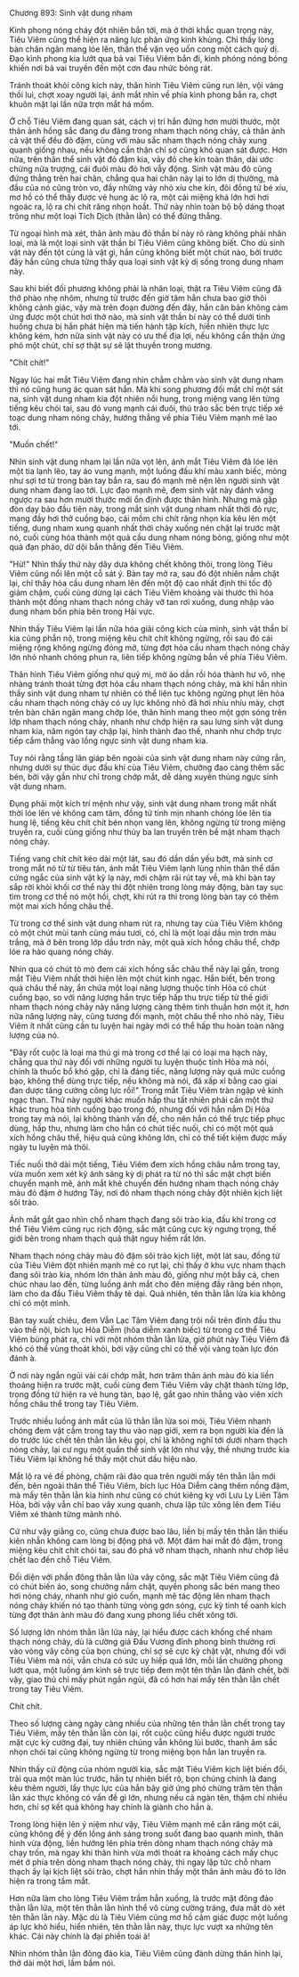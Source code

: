 




Chương 893: Sinh vật dung nham




Kình phong nóng cháy đột nhiên bắn tới, mà ở thời khắc quan trọng này, Tiêu Viêm cũng thể hiện ra năng lực phản ứng kinh khủng. Chỉ thấy lòng bàn chân ngân mang lóe lên, thân thể vặn vẹo uốn cong một cách quỷ dị. Đạo kình phong kia lướt qua bả vai Tiêu Viêm bắn đi, kình phóng nóng bỏng khiến nơi bả vai truyền đến một cơn đau nhức bỏng rát.

Tránh thoát khỏi công kích này, thân hình Tiêu Viêm cũng run lên, vội vàng thối lui, chợt xoay người lại, ánh mắt nhìn về phía kình phong bắn ra, chợt khuôn mặt lại lần nữa trợn mắt há mồm.

Ở chỗ Tiêu Viêm đang quan sát, cách vị trí hắn đứng hơn mười thước, một thân ảnh hồng sắc đang du đãng trong nham thạch nóng chảy, cả thân ảnh cả vật thể đều đỏ đậm, cùng với màu sắc nham thạch nóng chảy xung quanh giống nhau, nếu không cẩn thận chỉ sợ cũng khó quan sát được. Hơn nữa, trên thân thể sinh vật đỏ đậm kia, vảy đỏ che kín toàn thân, dài ước chừng nửa trượng, cái đuôi màu đỏ hơi vẫy động. Sinh vật màu đỏ cũng đứng thẳng trên hai chân, chẳng qua hai chân này lại to lớn dị thường, mà đầu của nó cũng tròn vo, đầy những vảy nhỏ xíu che kín, đôi đồng tử bé xíu, mơ hồ có thể thấy được vẻ hung ác lộ ra, một cái miệng khá lớn hơi hơi ngoác ra, lộ ra chi chít răng nhọn hoắt. Thứ này nhìn toàn bộ bộ dáng thoạt trông như một loại Tích Dịch (thằn lằn) có thể đứng thẳng.

Từ ngoại hình mà xét, thân ảnh màu đỏ thần bí này rõ ràng không phải nhân loại, mà là một loại sinh vật thần bí Tiêu Viêm cũng không biết. Cho dù sinh vật này đến tột cùng là vật gì, hắn cũng không biết một chút nào, bởi trước đây hắn cũng chưa từng thấy qua loại sinh vật kỳ dị sống trong dung nham này.

Sau khi biết đối phương không phải là nhân loại, thật ra Tiêu Viêm cũng đã thở phào nhẹ nhõm, nhưng từ trước đến giờ tâm hắn chưa bao giờ thôi không cảnh giác, vậy mà trên đoạn đường đến đây, hắn căn bản không cảm ứng được một chút hơi thở nào, mà sinh vật thần bí này có thể dưới tình huống chưa bị hắn phát hiện mà tiến hành tập kích, hiển nhiên thực lực không kém, hơn nữa sinh vật này có ưu thế địa lợi, nếu không cẩn thận ứng phó một chút, chỉ sợ thật sự sẽ lật thuyền trong mương.

"Chít chít!"

Ngay lúc hai mắt Tiêu Viêm đang nhìn chằm chằm vào sinh vật dung nham thì nó cũng hung ác quan sát hắn. Mà khi song phương đối mắt chỉ một sát na, sinh vật dung nham kia đột nhiên nổi hung, trong miệng vang lên từng tiếng kêu chói tai, sau đó vung mạnh cái đuôi, thú trảo sắc bén trực tiếp xé toạc dung nham nóng chảy, hướng thẳng về phía Tiêu Viêm mạnh mẽ lao tới.

"Muốn chết!"

Nhìn sinh vật dung nham lại lần nữa vọt lên, ánh mắt Tiêu Viêm đã lóe lên một tia lạnh lẽo, tay áo vung mạnh, một luồng đấu khí màu xanh biếc, mỏng như sợi tơ từ trong bàn tay bắn ra, sau đó mạnh mẽ nện lên người sinh vật dung nham đang lao tới. Lực đạo mạnh mẽ, đem sinh vật này đánh văng ngược ra sau hơn mười thước mới ổn định được thân hình. Nhưng mà gặp đòn dạy bảo đầu tiên này, trong mắt sinh vật dung nham nhất thời đỏ rực, mang đầy hơi thở cuồng bạo, cái mồm chi chít răng nhọn kia kêu lên một tiếng, dung nham xung quanh nhất thời chảy xuống nén chặt lại trước mặt nó, cuối cùng hóa thành một quả cầu dung nham nóng bỏng, giống như một quả đạn pháo, dữ dội bắn thẳng đến Tiêu Viêm.

"Hừ!" Nhìn thấy thứ này dây dưa không chết không thôi, trong lòng Tiêu Viêm cũng nổi lên một cỗ sát ý. Bàn tay mở ra, sau đó đột nhiên nắm chặt lại, chỉ thấy hỏa cầu dung nham lên đến một độ cao nhất định thì tốc độ giảm chậm, cuối cùng dừng lại cách Tiêu Viêm khoảng vài thước thì hóa thành một đống nham thạch nóng chảy vỡ tan rơi xuống, dung nhập vào dung nham bốn phía bên trong Hải vực.

Nhìn thấy Tiêu Viêm lại lần nữa hóa giải công kích của mình, sinh vật thần bí kia cũng phẫn nộ, trong miệng kêu chít chít không ngừng, rồi sau đó cái miệng rộng không ngừng đóng mở, từng đợt hỏa cầu nham thạch nóng chảy lớn nhỏ nhanh chóng phun ra, liên tiếp không ngừng bắn về phía Tiêu Viêm.

Thân hình Tiêu Viêm giống như quỷ mị, mờ ảo dần rồi hóa thành hư vô, nhẹ nhàng tránh thoát từng đợt hỏa cầu nham thạch nóng chảy, mà khi hắn nhìn thấy sinh vật dung nham tự nhiên có thể liên tục không ngừng phụt lên hỏa cầu nham thạch nóng chảy có uy lực không nhỏ đã hơi nhíu nhíu mày, chợt trên bàn chân ngân mang chớp lóe, thân hình mang theo một gợn sóng trên lớp nham thạch nóng chảy, nhanh như chớp hiện ra sau lưng sinh vật dung nham kia, năm ngón tay chập lại, hình thành đao thế, nhanh như chớp trực tiếp cắm thẳng vào lồng ngực sinh vật dung nham kia.

Tuy nói rằng tầng lân giáp bên ngoài của sinh vật dung nham này cứng rắn, nhưng dưới sự thúc dục đấu khí của Tiêu Viêm, chưởng đao càng thêm sắc bén, bởi vậy gần như chỉ trong chớp mắt, dễ dàng xuyên thủng ngực sinh vật dung nham.

Đụng phải một kích trí mệnh như vậy, sinh vật dung nham trong mắt nhất thời lóe lên vẻ không cam tâm, đồng tử tinh mịn nhanh chóng lóe lên tia hung lệ, tiếng kêu chít chít bén nhọn vang lên, không ngừng từ trong miệng truyền ra, cuối cùng giống như thủy ba lan truyền trên bề mặt nham thạch nóng chảy.

Tiếng vang chít chít kéo dài một lát, sau đó dần dần yếu bớt, mà sinh cơ trong mắt nó từ từ tiêu tán, ánh mắt Tiêu Viêm lạnh lùng nhìn thân thể dần cứng ngắc của sinh vật kỳ lạ này, mới chậm rãi rút tay về, mà khi bàn tay sắp rời khỏi khối cơ thể này thì đột nhiên trong lòng máy động, bàn tay sục tìm trong cơ thể nó một hồi, chợt, khi rút ra thì trong lòng bàn tay có thêm một mai xích hồng châu thể.

Từ trong cơ thể sinh vật dung nham rút ra, nhưng tay của Tiêu Viêm không có một chút mùi tanh cùng máu tươi, có, chỉ là một loại dầu mịn trơn màu trắng, mà ở bên trong lớp dầu trơn này, một quả xích hồng châu thể, chớp lóe ra hào quang nóng cháy.

Nhìn qua có chút tò mò đem cái xích hồng sắc châu thể này lại gần, trong mắt Tiêu Viêm nhất thời hiện lên một chút kinh ngạc. Hắn biết, bên trong quả châu thể này, ẩn chứa một loại năng lượng thuộc tính Hỏa có chút cuồng bạo, so với năng lượng hắn trực tiếp hấp thu trực tiếp từ thế giới nham thạch nóng chảy này năng lượng càng thêm tinh thuần hơn một ít, hơn nữa năng lượng này, cũng tương đối mạnh, một châu thể nho nhỏ này, Tiêu Viêm ít nhất cũng cần tu luyện hai ngày mới có thể hấp thu hoàn toàn năng lượng của nó.

"Đây rốt cuộc là loại ma thú gì mà trong cơ thể lại có loại ma hạch này, chẳng qua thứ này đối với những người tu luyện thuộc tính Hỏa mà nói, chính là thuốc bổ khó gặp, chỉ là đáng tiếc, năng lượng này quá mức cuồng bạo, không thể dùng trực tiếp, nếu không mà nói, đã xấp xỉ bằng cao giai đan dược tăng cường công lực rồi!" Trong mắt Tiêu Viêm tràn ngập vẻ kinh ngạc than. Thứ này người khác muốn hấp thu tất nhiên phải cần một thứ khác trung hòa tính cuồng bạo trong đó, nhưng đối với hắn nắm Dị Hỏa trong tay mà nói, lại không thành vấn đề, cho nên hắn có thể trực tiếp phục dùng, hấp thu, nhưng làm cho hắn có chút tiếc nuối, chỉ có một một quả xích hồng châu thể, hiệu quả cũng không lớn, chỉ có thể tiết kiệm được mấy ngày tu luyện mà thôi.

Tiếc nuối thở dài một tiếng, Tiêu Viêm đem xích hồng châu nắm trong tay, vừa muốn xem xét kỹ ánh sáng kỳ dị phát ra từ nó thì sắc mặt chợt biến chuyển mạnh mẽ, ánh mắt khẽ chuyển đến hướng nham thạch nóng chảy màu đỏ đậm ở hướng Tây, nơi đó nham thạch nóng chảy đột nhiên kịch liệt sôi trào.

Ánh mắt gắt gao nhìn chỗ nham thạch đang sôi trào kia, đấu khí trong cơ thể Tiêu Viêm cũng rục rịch động, sắc mặt cũng cực kỳ ngưng trọng, thế giới bên trong nham thạch quả thật nguy hiểm rất lớn.

Nham thạch nóng chảy màu đỏ đậm sôi trào kịch liệt, một lát sau, đồng tử của Tiêu Viêm đột nhiên mạnh mẽ co rụt lại, chỉ thấy ở khu vực nham thạch đang sôi trào kia, nhóm lớn thân ảnh màu đỏ, giống như một bầy cá, chen chúc nhau lao đến, từng luồng ánh mắt cho đên miệng đầy răng bén nhọn, làm cho da đầu Tiêu Viêm thấy tê dại. Quả nhiên, tên thằn lằn lửa kia không chỉ có một mình.

Bàn tay xuất chiêu, đem Vẫn Lạc Tâm Viêm đang trôi nổi trên đỉnh đầu thu vào thể nội, bích lục Hỏa Diễm (hỏa diễm xanh biếc) từ trong cơ thể Tiêu Viêm bùng phát ra, chỉ với một nhóm thằn lằn lửa, giờ phút này Tiêu Viêm đã khó có thể vùng thoát khỏi, bởi vậy cũng chỉ có thể vội vàng toàn lực đón đánh à.

Ở nơi này ngắn ngủi vài cái chớp mắt, hơn trăm thân ảnh màu đỏ kia liền thoáng hiện ra trước mặt, cuối cùng đem Tiêu Viêm vây chặt thành từng lớp, trong đồng tử hiện ra vẻ hung tàn, bạo lệ, gắt gao nhìn thẳng vào viên xích hồng châu thể trong tay Tiêu Viêm.

Trước nhiều luồng ánh mắt của lũ thằn lằn lửa soi mói, Tiêu Viêm nhanh chóng đem vật cầm trong tay thu vào nạp giới, xem ra bọn người kia đến là do trước lúc chết tên thằn lằn kêu gọi, chỉ là không nghĩ tới dưới nham thạch nóng chảy, lại cư ngụ một quần thể sinh vật lớn như vậy, thế nhưng trước kia Tiêu Viêm lại không hề thấy một chút dấu hiệu nào.

Mắt lộ ra vẻ đề phòng, chậm rãi đảo qua trên người mấy tên thằn lằn mới đến, bên ngoài thân thể Tiêu Viêm, bích lục Hỏa Diễm càng thêm nồng đậm, mà mấy tên thằn lằn kia hình như cũng có chút kiêng kỵ với Lưu Ly Liên Tâm Hỏa, bởi vậy vẫn chỉ bao vây xung quanh, chưa lập tức xông lên đem Tiêu Viêm xé thành từng mảnh nhỏ.

Cứ như vậy giằng co, cũng chưa được bao lâu, liền bị mấy tên thằn lằn thiếu kiên nhẫn không cam lòng bị động phá vỡ. Một đám hai mắt đỏ đậm, trong miệng kêu chít chít chói tai, sau đó phá vỡ nham thạch, nhanh như chớp liều chết lao đến chỗ Tiêu Viêm.

Đối diện với phần đông thằn lằn lửa vây công, sắc mặt Tiêu Viêm cũng đã có chút biến ảo, song chưởng nắm chặt, quyền phong sắc bén mang theo hơi nóng cháy, nhanh như gió cuốn, mạnh mẽ tác động lên nham thạch nóng chảy khiến nó tạo thành từng vòng gơn sóng, cực kỳ tinh tế oanh kích từng đợt thân ảnh màu đỏ đang xung phong liều chết xông tới.

Số lượng lớn nhóm thằn lằn lửa này, lại hiểu được cách khống chế nham thạch nóng chảy, dù là cường giả Đấu Vương đỉnh phong bình thường rơi vào vòng vây công của bọn chúng, chỉ sợ sẽ cực kỳ chật vật, nhưng đối với Tiêu Viêm mà nói, vẫn chưa có sức uy hiếp quá lớn, mỗi lần chưởng phong lướt qua, một luồng ám kình sẽ trực tiếp đem một tên thằn lằn đánh chết, bởi vậy, giao thủ chỉ mấy phút ngắn ngủi, đã có hơn hai mấy tên thằn lằn chết trong tay Tiêu Viêm.

Chít chít.

Theo số lượng càng ngày càng nhiều của những tên thằn lằn chết trong tay Tiêu Viêm, mấy tên thằn lằn còn lại, rốt cuộc cũng hiểu được người trước mặt cực kỳ cường đại, tuy nhiên chúng vẫn không lùi bước, thanh âm sắc nhọn chói tai cũng không ngừng từ trong miệng bọn hắn lan truyền ra.

Nhìn thấy cử động của nhóm người kia, sắc mặt Tiêu Viêm kịch liệt biến đổi, trải qua một màn lúc trước, hắn tự nhiên biết rõ, bọn chúng chính là đang kêu thêm người, lấy thực lực của hắn bây giờ ứng phó chừng trăm tên thằn lằn xác thực không có vấn đề gì lớn, nhưng nếu cả ngàn tên, thậm chí nhiều hơn, chỉ sợ kết quả không hay chính là giành cho hắn à.

Trong lòng hiện lên ý niệm như vậy, Tiêu Viêm mạnh mẽ cắn răng một cái, cũng không để ý đến lồng ánh sáng trong suốt đang bao quanh mình, thân hình vừa động, liền hướng lên phía trên dòng nham thạch nóng chảy mà chạy trốn, mà ngay khi thân hình vừa mới thoát ra khoảng cách mấy chục mét ở phía trên dòng nham thạch nóng chảy, thì ngay lập tức chỗ nham thạch ấy lại kịch liệt sôi trào, chợt hắn nhìn thấy một thân ảnh màu đỏ to lớn hiện ra trong tầm mắt.

Hơn nữa làm cho lòng Tiêu Viêm trầm hẳn xuống, là trước mặt đông đảo thằn lằn lửa, một tên thằn lằn hình thể vô cùng cường tráng, đưa mắt dò xét tên thằn lằn này. Mặc dù là Tiêu Viêm cũng mơ hồ cảm giác được một luồng áp lực khó hiểu, hiển nhiên, tên thằn lằn này, thực lực vượt xa những tên khác. Cái này chính là đại phiền toái à!

Nhìn nhóm thằn lằn đông đảo kia, Tiêu Viêm cũng đành dừng thân hình lại, thở dài một hơi, lầm bầm nói.




